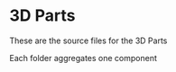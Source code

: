 3D Parts
========

These are the source files for the 3D Parts

Each folder aggregates one component


